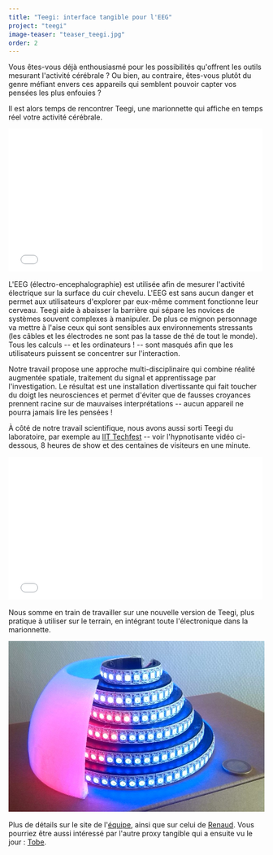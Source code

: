```yaml
---
title: "Teegi: interface tangible pour l'EEG"
project: "teegi"
image-teaser: "teaser_teegi.jpg"
order: 2
---
```


Vous êtes-vous déjà enthousiasmé pour les possibilités qu'offrent les outils mesurant l'activité cérébrale ? Ou bien, au contraire, êtes-vous plutôt du genre méfiant envers ces appareils qui semblent pouvoir capter vos pensées les plus enfouies ?

Il est alors temps de rencontrer Teegi, une marionnette qui affiche en temps réel votre activité cérébrale.

<iframe src="//player.vimeo.com/video/104486980" width="500" height="281" frameborder="0" webkitallowfullscreen mozallowfullscreen allowfullscreen ></iframe>

L'EEG (électro-encephalographie) est utilisée afin de mesurer l'activité électrique sur la surface du cuir chevelu. L'EEG est sans aucun danger et permet aux utilisateurs d'explorer par eux-même comment fonctionne leur cerveau. Teegi aide à abaisser la barrière qui sépare les novices de systèmes souvent complexes à manipuler. De plus ce mignon personnage va mettre à l'aise ceux qui sont sensibles aux environnements stressants (les câbles et les électrodes ne sont pas la tasse de thé de tout le monde). Tous les calculs -- et les ordinateurs ! -- sont masqués afin que les utilisateurs puissent se concentrer sur l'interaction.

Notre travail propose une approche multi-disciplinaire qui combine réalité augmentée spatiale, traitement du signal et apprentissage par l'investigation. Le résultat est une installation divertissante qui fait toucher du doigt les neurosciences et permet d'éviter que de fausses croyances prennent racine sur de mauvaises interprétations -- aucun appareil ne pourra jamais lire les pensées !

À côté de notre travail scientifique, nous avons aussi sorti Teegi du laboratoire, par exemple au [IIT Techfest](http://www.techfest.org/) -- voir l'hypnotisante vidéo ci-dessous, 8 heures de show et des centaines de visiteurs en une minute.

<iframe src="//player.vimeo.com/video/117606948" width="500" height="281" frameborder="0" webkitallowfullscreen mozallowfullscreen allowfullscreen ></iframe>

Nous somme en train de travailler sur une nouvelle version de Teegi, plus pratique à utiliser sur le terrain, en intégrant toute l'électronique dans la marionnette.

![Teegi disco, v1](/images/teegi/disco.jpg)

Plus de détails sur le site de l'[équipe](https://team.inria.fr/potioc/fr/scientific-subjects/teegi-tangible-eeg-interface/), ainsi que sur celui de [Renaud](http://renaudgervais.github.io/teegi-tangible-eeg-interface/). Vous pourriez être aussi intéressé par l'autre proxy tangible qui a ensuite vu le jour :  [Tobe](/projects/tobe/).
